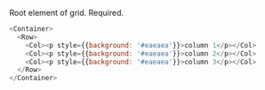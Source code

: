 Root element of grid. Required.

```js
<Container>
  <Row>
    <Col><p style={{background: '#eaeaea'}}>column 1</p></Col>
    <Col><p style={{background: '#eaeaea'}}>column 2</p></Col>
    <Col><p style={{background: '#eaeaea'}}>column 3</p></Col>
  </Row>
</Container>
```
